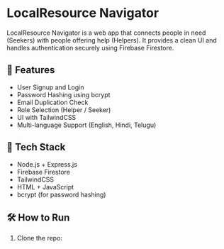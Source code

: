 # LocalResource Navigator

LocalResource Navigator is a web app that connects people in need (Seekers) with people offering help (Helpers). It provides a clean UI and handles authentication securely using Firebase Firestore.

## 🔧 Features

- User Signup and Login
- Password Hashing using bcrypt
- Email Duplication Check
- Role Selection (Helper / Seeker)
- UI with TailwindCSS
- Multi-language Support (English, Hindi, Telugu)

## 🚀 Tech Stack

- Node.js + Express.js
- Firebase Firestore
- TailwindCSS
- HTML + JavaScript
- bcrypt (for password hashing)

## 🛠 How to Run

1. Clone the repo:
